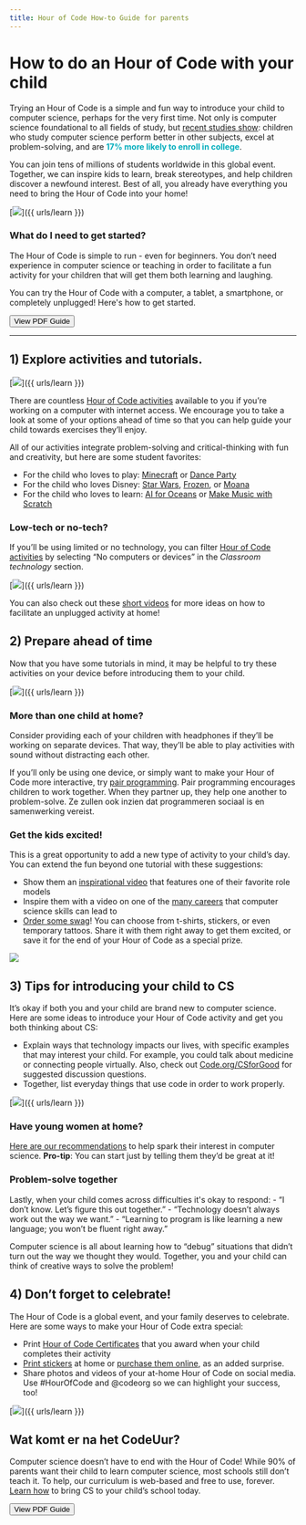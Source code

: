 ```yaml
---
title: Hour of Code How-to Guide for parents
---
```


# How to do an Hour of Code with your child

Trying an Hour of Code is a simple and fun way to introduce your child to computer science, perhaps for the very first time. Not only is computer science foundational to all fields of study, but [recent studies show](https://medium.com/@codeorg/cs-helps-students-outperform-in-school-college-and-workplace-66dd64a69536): children who study computer science perform better in other subjects, excel at problem-solving, and are <font color="00adbc"><b>17% more likely to enroll in college</b></font>.

You can join tens of millions of students worldwide in this global event. Together, we can inspire kids to learn, break stereotypes, and help children discover a newfound interest. Best of all, you already have everything you need to bring the Hour of Code into your home!

[![](/images/fit-600/Marketing/mother-helping-her-daughter-use-a-laptop-4260325.jpg)]({{ urls/learn }})

<h3>What do I need to get started?</h3>

The Hour of Code is simple to run - even for beginners. You don’t need experience in computer science or teaching in order to facilitate a fun activity for your children that will get them both learning and laughing.

You can try the Hour of Code with a computer, a tablet, a smartphone, or completely unplugged! Here's how to get started.

[<button>View PDF Guide</button>](https://hourofcode.com/files/HourofCode-Parent-How-To.pdf)

* * *

## 1) Explore activities and tutorials.

[![](/images/fit-600/tutorials.png)]({{ urls/learn }})

There are countless [Hour of Code activities](https://hourofcode.com/us/learn) available to you if you’re working on a computer with internet access. We encourage you to take a look at some of your options ahead of time so that you can help guide your child towards exercises they’ll enjoy.

All of our activities integrate problem-solving and critical-thinking with fun and creativity, but here are some student favorites:

- For the child who loves to play: [Minecraft](https://code.org/minecraft) or [Dance Party](https://code.org/dance)
- For the child who loves Disney: [Star Wars](https://code.org/starwars), [Frozen](https://studio.code.org/s/frozen/stage/1/puzzle/1), or [Moana](https://partners.disney.com/hour-of-code?cds&cmp=vanity%7Cnatural%7Cus%7Cmoanahoc%7C)
- For the child who loves to learn: [AI for Oceans](https://code.org/oceans) or [Make Music with Scratch](https://scratch.mit.edu/projects/editor/?tutorial=music&utm_source=codeorg)

<h3>Low-tech or no-tech?</h3>

If you’ll be using limited or no technology, you can filter [Hour of Code activities](https://hourofcode.com/us/learn) by selecting “No computers or devices” in the *Classroom technology* section.

[![](/images/fit-500/Marketing/filtering-activities-hoc.jpg)]({{ urls/learn }})

You can also check out these [short videos](https://www.youtube.com/playlist?list=PLzdnOPI1iJNcpfa4LtbaIl35gqir_5XUu) for more ideas on how to facilitate an unplugged activity at home!

## 2) Prepare ahead of time

Now that you have some tutorials in mind, it may be helpful to try these activities on your device before introducing them to your child.

[![](/images/fit-600/Marketing/father-and-children-looking-at-a-laptop-4260749.jpg)]({{ urls/learn }})

<h3>More than one child at home?</h3>

Consider providing each of your children with headphones if they’ll be working on separate devices. That way, they’ll be able to play activities with sound without distracting each other.

If you’ll only be using one device, or simply want to make your Hour of Code more interactive, try [pair programming](https://www.youtube.com/watch?v=vgkahOzFH2Q). Pair programming encourages children to work together. When they partner up, they help one another to problem-solve. Ze zullen ook inzien dat programmeren sociaal is en samenwerking vereist.

<h3>Get the kids excited! </h3>

This is a great opportunity to add a new type of activity to your child’s day. You can extend the fun beyond one tutorial with these suggestions:

- Show them an [inspirational video](https://www.youtube.com/playlist?list=PLzdnOPI1iJNcadqJAZnbDYShie4gLZQQJ) that features one of their favorite role models
- Inspire them with a video on one of the [many careers](https://www.youtube.com/playlist?list=PLzdnOPI1iJNfpD8i4Sx7U0y2MccnrNZuP) that computer science skills can lead to
- [Order some swag](https://store.code.org/)! You can choose from t-shirts, stickers, or even temporary tattoos. Share it with them right away to get them excited, or save it for the end of your Hour of Code as a special prize. 

<a href="https://store.code.org/" target="_blank"><img src="/images/fit-500/Marketing/hourofcodestore.jpg"></a>

## 3) Tips for introducing your child to CS

It’s okay if both you and your child are brand new to computer science. Here are some ideas to introduce your Hour of Code activity and get you both thinking about CS:

- Explain ways that technology impacts our lives, with specific examples that may interest your child. For example, you could talk about medicine or connecting people virtually. Also, check out [Code.org/CSforGood](https://code.org/csforgood) for suggested discussion questions.
- Together, list everyday things that use code in order to work properly.

[![](/images/fit-600/Marketing/girl-sitting-on-sofa-while-using-tablet-computer-4144035.jpg)]({{ urls/learn }})

<h3>Have young women at home?</h3>

<a href="https://code.org/girls">Here are our recommendations</a> to help spark their interest in computer science. **Pro-tip**: You can start just by telling them they’d be great at it!

<h3>Problem-solve together</h3>

Lastly, when your child comes across difficulties it's okay to respond: - “I don’t know. Let’s figure this out together.” - “Technology doesn’t always work out the way we want.” - “Learning to program is like learning a new language; you won’t be fluent right away.”

Computer science is all about learning how to “debug” situations that didn’t turn out the way we thought they would. Together, you and your child can think of creative ways to solve the problem!

## 4) Don’t forget to celebrate!

The Hour of Code is a global event, and your family deserves to celebrate. Here are some ways to make your Hour of Code extra special:

- Print [Hour of Code Certificates](https://staging.code.org/certificates) that you award when your child completes their activity 
- [Print stickers](https://staging.hourofcode.com/us/promote/resources#stickers) at home or [purchase them online](https://store.code.org/), as an added surprise. 
- Share photos and videos of your at-home Hour of Code on social media. Use #HourOfCode and @codeorg so we can highlight your success, too!

[![](/images/fit-600/Marketing/g8TUlHzF.jpeg)]({{ urls/learn }})

<h2>Wat komt er na het CodeUur?</h2>

Computer science doesn’t have to end with the Hour of Code! While 90% of parents want their child to learn computer science, most schools still don’t teach it. To help, our curriculum is web-based and free to use, forever. [Learn how](https://code.org/yourschool) to bring CS to your child’s school today.

[<button>View PDF Guide</button>](https://hourofcode.com/files/HourofCode-Parent-How-To.pdf)